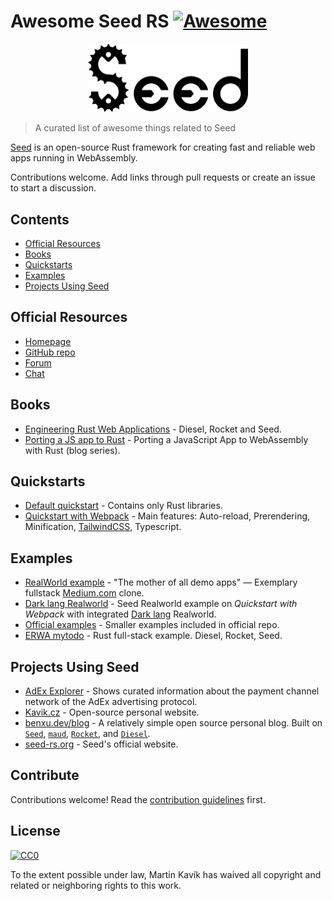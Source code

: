 # Awesome Seed RS [![Awesome](https://awesome.re/badge.svg)](https://awesome.re)

<p align="center">
    <a href="https://seed-rs.org/">
        <img src="/logo.svg" width="256" title="Seed logo">
    </a>
</p>

> A curated list of awesome things related to Seed

[Seed](https://seed-rs.org/) is an open-source Rust framework for creating fast and reliable web apps running in WebAssembly.

Contributions welcome. Add links through pull requests or create an issue to start a discussion.

## Contents

- [Official Resources](#official-resources)
- [Books](#books)
- [Quickstarts](#quickstarts)
- [Examples](#examples)
- [Projects Using Seed](#projects-using-seed)

## Official Resources

- [Homepage](https://seed-rs.org/)
- [GitHub repo](https://github.com/seed-rs/seed)
- [Forum](https://seed.discourse.group)
- [Chat](https://discord.gg/JHHcHp5)

## Books
- [Engineering Rust Web Applications](https://erwabook.com/) - Diesel, Rocket and Seed.
- [Porting a JS app to Rust](https://slowtec.de/posts/2019-12-20-porting-javascript-to-rust-part-1.html) - Porting a JavaScript App to WebAssembly with Rust (blog series).

## Quickstarts

- [Default quickstart](https://github.com/seed-rs/seed-quickstart) - Contains only Rust libraries.
- [Quickstart with Webpack](https://github.com/seed-rs/seed-quickstart-webpack) - Main features: Auto-reload, Prerendering, Minification, [TailwindCSS](https://tailwindcss.com/), Typescript.

## Examples

- [RealWorld example](https://github.com/seed-rs/seed-rs-realworld) - "The mother of all demo apps" — Exemplary fullstack [Medium.com](https://medium.com/) clone.
- [Dark lang Realworld](https://github.com/MartinKavik/seed-realworld-darklang) - Seed Realworld example on _Quickstart with Webpack_ with integrated [Dark lang](https://darklang.com/) Realworld.
- [Official examples](https://github.com/seed-rs/seed/tree/master/examples) - Smaller examples included in official repo.
- [ERWA mytodo](https://github.com/seed-rs/erwa_mytodo) - Rust full-stack example. Diesel, Rocket, Seed.

## Projects Using Seed

- [AdEx Explorer](https://github.com/adexnetwork/adex-explorer) - Shows curated information about the payment channel network of the AdEx advertising protocol.
- [Kavik.cz](https://github.com/MartinKavik/kavik.cz) - Open-source personal website.
- [benxu.dev/blog](https://github.com/AlterionX/benxu-dev) - A relatively simple open source personal blog. Built on [`Seed`](https://seed-rs.org/), [`maud`](https://maud.lambda.xyz), [`Rocket`](https://rocket.rs), and [`Diesel`](https://diesel.rs).
- [seed-rs.org](https://github.com/seed-rs/seed-rs.org) - Seed's official website.

## Contribute

Contributions welcome! Read the [contribution guidelines](contributing.md) first.

## License

[![CC0](https://mirrors.creativecommons.org/presskit/buttons/88x31/svg/cc-zero.svg)](https://creativecommons.org/publicdomain/zero/1.0)

To the extent possible under law, Martin Kavík has waived all copyright and
related or neighboring rights to this work.
